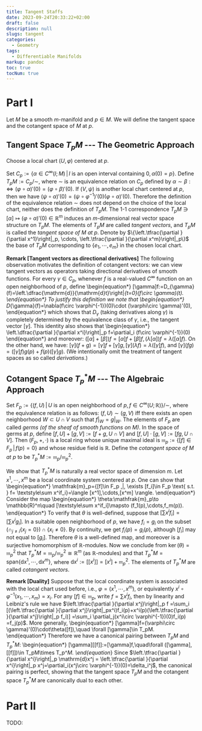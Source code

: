 ```yaml
---
title: Tangent Staffs
date: 2023-09-24T20:33:22+02:00
draft: false
description: null
slugs: tangent
categories:
  - Geometry
tags:
  - Differentiable Manifolds
markup: pandoc
toc: true
tocNum: true
---
```


# Part I

Let $M$ be a smooth $m$-manifold and $p\in M$. We will define the tangent space and the cotangent space of $M$ at $p$.

## Tangent Space $T_pM$ --- The Geometric Approach

Choose a local chart $(U,\varphi)$ centered at $p$.

Set $C_p:=\{\alpha\in C^{\infty}(I;M) \,|\, \text{$I$ is an open interval containing $0$}, \alpha(0)=p\}$. Define $T_pM:=C_p/\sim$, where $\sim$ is an equivalence relation on $C_p$ defined by $\alpha\sim \beta:\iff (\varphi\circ \alpha)'(0)=(\varphi\circ \beta)'(0)$. If $(V,\psi)$ is another local chart centered at $p$, then we have $(\psi\circ \alpha)'(0)=(\psi\circ \varphi^{-1})'(0) (\varphi\circ \alpha)'(0)$. Therefore the definition of the equivalence relation $\sim$ does not depend on the choice of the local chart, neither does the definition of $T_pM$. The 1-1 correspondence $T_pM\ni [\alpha]\mapsto (\varphi\circ \alpha)'(0)\in \mathbb{R}^m$ induces an $m$-dimensional real vector space structure on $T_pM$. The elements of $T_pM$ are called *tangent vectors*, and $T_pM$ is called the *tangent space of $M$ at $p$*. Denote by $\{\left.\tfrac{\partial }{\partial x^1}\right|_p, \cdots, \left.\tfrac{\partial }{\partial x^m}\right|_p\}$ the base of $T_pM$ corresponding to $\{e_1,\cdots,e_m\}$ in the chosen local chart.

**Remark [Tangent vectors as directional derivatives]**
The following observation motivates the definition of cotangent vectors: we can view tangent vectors as operators taking directional derivatives of smooth functions. For every $\gamma\in C_p$, whenever $f$ is a real-valued $C^{\infty}$ function on an open neighborhood of $p$, define
\begin{equation*}
	[\gamma]f:=D_{\gamma}(f)=\left.\dfrac{\mathrm{d}}{\mathrm{d}t}\right|_{t=0}(f\circ \gamma)(t).
\end{equation*} 
To justify this definition we note that
\begin{equation*}
	D_{\gamma}(f)=\nabla(f\circ \varphi^{-1})(0)\cdot (\varphi\circ \gamma)'(0),
\end{equation*}
which shows that $D_\gamma$ (taking derivatives along $\gamma$) is completely determined by the equivalence class of $\gamma$, i.e., the tangent vector $[\gamma]$. This identity also shows that
\begin{equation*}
	\left.\dfrac{\partial }{\partial x^i}\right|_p f=\partial_i (f\circ \varphi^{-1})(0)
\end{equation*}
and moreover: $([\alpha]+[\beta])f=[\alpha]f+[\beta]f, (\lambda[\alpha])f=\lambda([\alpha]f)$. On the other hand, we have: $[\gamma](f+g)=[\gamma]f+[\gamma]g, [\gamma](\lambda f)=\lambda([\gamma]f)$, and $[\gamma](fg)=([\gamma]f)g(p)+f(p)([\gamma]g)$. (We intentionally omit the treatment of tangent spaces as so called *derivations*.)

## Cotangent Space $T_p^*M$ --- The Algebraic Approach

Set $F_p:=\{(f,U) \,|\, \text{$U$ is an open neighborhood of $p$}, f\in C^{\infty}(U;\mathbb{R})\}/\sim$, where the equivalence relation is as follows: $(f,U)\sim (g,V)$ iff there exists an open neighborhood $W\subset U\cap V$ such that $f|_W=g|_W$. The elements of $F_p$ are called *germs (of the sheaf of smooth functions on $M$)*. In the space of germs at $p$, define $[f,U]+[g,V]:=[f+g,U\cap V]$ and $[f,U]\cdot [g,V]:=[fg,U\cap V]$. Then $(F_p,+,\cdot)$ is a local ring whose unique maximal ideal is $\mathfrak{m}_p:=\{[f]\in F_p \,|\, f(p) = 0\}$ and whose residue field is $\mathbb{R}$. Define the *cotangent space of $M$ at $p$* to be $T_p^*M:=\mathfrak{m}_p/\mathfrak{m}_p^2$.

We show that $T_p^*M$ is naturally a real vector space of dimension $m$. Let $x^1,\cdots,x^m$ be a local coordinate system centered at $p$. One can show that
\begin{equation*}
	\mathfrak{m}_p=\{[f]\in F_p \,|\, \exists [f_i]\in F_p \text{ s.t. } f= \textstyle\sum x^if_i\}=\langle [x^1],\cdots,[x^m] \rangle.
\end{equation*}
Consider the map
\begin{equation*}
	\theta:\mathfrak{m}_p\to \mathbb{R}^n\quad [\textstyle\sum x^if_i]\mapsto (f_1(p),\cdots,f_m(p)).
\end{equation*}
To verify that $\theta$ is well-defined, suppose that $[\sum x^if_i]=[\sum x^ig_i]$. In a suitable open neighborhood of $p$, we have $f_i=g_i$ on the subset $(\cap_{j\neq i} \{x_j=0\})\cap \{x_i\neq 0\}$. By continuity, we get $f_i(p)=g_i(p)$, although $[f_i]$ may not equal to $[g_i]$. Therefore $\theta$ is a well-defined map, and moreover is a surjective homomorphism of $\mathbb{R}$-modules. Now we conclude from $\ker(\theta)=\mathfrak{m}_p^2$ that $T_p^*M=\mathfrak{m}_p/\mathfrak{m}_p^2\cong \mathbb{R}^m$ (as $\mathbb{R}$-modules) and that $T_p^*M=\text{span}\{\mathrm{d}x^1,\cdots,\mathrm{d}x^m\}$, where $\mathrm{d}x^i:=[[x^i]]=[x^i]+\mathfrak{m}_p^2$. The elements of $T_p^*M$ are called *cotangent vectors*.

**Remark [Duality]**
Suppose that the local coordinate system is associated with the local chart used before, i.e., $\varphi=(x^1,\cdots,x^m)$, or equivalently $x^i\circ \varphi^{-1}(x_1,\cdots,x_m)=x_i$. For any $[f]\in \mathfrak{m}_p$, write $f=\sum x^if_i$, then by linearity and Leibniz's rule we have $\left.\tfrac{\partial }{\partial x^j}\right|_p f
=\sum_i [(\left.\tfrac{\partial }{\partial x^j}\right|_px^i)f_i(p)+x^i(p)(\left.\tfrac{\partial }{\partial x^j}\right|_p f_i)]
=\sum_i \partial_j(x^i\circ \varphi^{-1})(0)f_i(p)
=f_j(p)$. More generally,
\begin{equation*}
	[\gamma]f=(\varphi\circ \gamma)'(0)\cdot\theta([f]),\quad \forall [\gamma]\in T_pM.
\end{equation*}
Therefore we have a canonical pairing between $T_pM$ and $T_p^*M$:
\begin{equation*}
	[\gamma][[f]]:=[\gamma]f,\quad\forall ([\gamma],[[f]])\in T_pM\times T_p^*M.
\end{equation*}
Since $\left.\tfrac{\partial }{\partial x^i}\right|_p \mathrm{d}x^j = \left.\tfrac{\partial }{\partial x^i}\right|_p x^j=\partial_i(x^j\circ \varphi^{-1})(0)=\delta_i^j$, the canonical pairing is perfect, showing that the tangent space $T_pM$ and the cotangent space $T_p^*M$ are canonically dual to each other.

# Part II

TODO:
